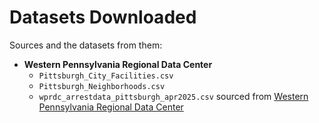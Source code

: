 # Datasets Downloaded

Sources and the datasets from them:
- **Western Pennsylvania Regional Data Center**
    - `Pittsburgh_City_Facilities.csv`
    - `Pittsburgh_Neighborhoods.csv`
    - `wprdc_arrestdata_pittsburgh_apr2025.csv` sourced from [Western Pennsylvania Regional Data Center](https://data.wprdc.org/dataset/arrest-data/resource/e03a89dd-134a-4ee8-a2bd-62c40aeebc6f)